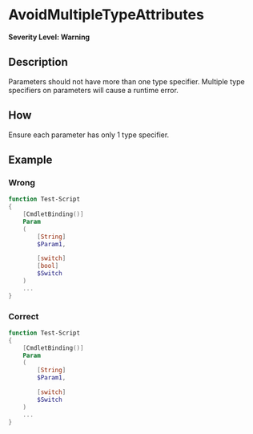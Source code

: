 # AvoidMultipleTypeAttributes

**Severity Level: Warning**

## Description

Parameters should not have more than one type specifier. Multiple type specifiers on parameters will cause a runtime error.

## How

Ensure each parameter has only 1 type specifier.

## Example

### Wrong

``` PowerShell
function Test-Script
{
    [CmdletBinding()]
    Param
    (
        [String]
        $Param1,

        [switch]
        [bool]
        $Switch
    )
    ...
}
```

### Correct

``` PowerShell
function Test-Script
{
    [CmdletBinding()]
    Param
    (
        [String]
        $Param1,

        [switch]
        $Switch
    )
    ...
}
```
